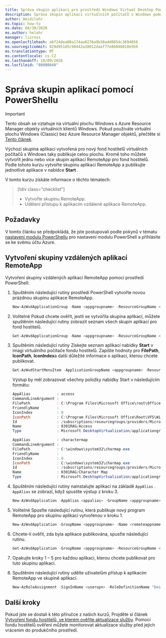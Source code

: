 ```yaml
---
title: Správa skupin aplikací pro prostředí Windows Virtual Desktop PowerShell – Azure
description: Správa skupin aplikací virtuálních počítačů s Windows pomocí PowerShellu
author: Heidilohr
ms.topic: how-to
ms.date: 04/30/2020
ms.author: helohr
manager: lizross
ms.openlocfilehash: a6f24dea00a174aa0276a9b30add0854c3694056
ms.sourcegitcommit: 829d951d5c90442a38012daaf77e86046018e5b9
ms.translationtype: MT
ms.contentlocale: cs-CZ
ms.lasthandoff: 10/09/2020
ms.locfileid: "88008640"
---
```

# <a name="manage-app-groups-using-powershell"></a>Správa skupin aplikací pomocí PowerShellu

>[!IMPORTANT]
>Tento obsah se vztahuje na virtuální plochu Windows s Azure Resource Manager objekty virtuálních klientů Windows. Pokud používáte virtuální plochu Windows (Classic) bez Azure Resource Manager objektů, přečtěte si [Tento článek](./virtual-desktop-fall-2019/manage-app-groups-2019.md).

Výchozí skupina aplikací vytvořená pro nový fond hostitelů virtuálních počítačů s Windows taky publikuje celou plochu. Kromě toho můžete vytvořit jednu nebo více skupin aplikací RemoteApp pro fond hostitelů. Podle tohoto kurzu vytvořte skupinu aplikací RemoteApp a publikujte jednotlivé aplikace v nabídce **Start** .

V tomto kurzu získáte informace o těchto tématech:

> [!div class="checklist"]
> * Vytvořte skupinu RemoteApp.
> * Udělení přístupu k aplikacím vzdálené aplikace RemoteApp.

## <a name="prerequisites"></a>Požadavky

V tomto článku se předpokládá, že jste postupovali podle pokynů v tématu [nastavení modulu PowerShellu](powershell-module.md) pro nastavení modulu PowerShell a přihlásíte se ke svému účtu Azure.

## <a name="create-a-remoteapp-group"></a>Vytvoření skupiny vzdálených aplikací RemoteApp

Vytvoření skupiny vzdálených aplikací RemoteApp pomocí prostředí PowerShell:

1. Spuštěním následující rutiny prostředí PowerShell vytvořte novou prázdnou skupinu aplikace RemoteApp.

   ```powershell
   New-AzWvdApplicationGroup -Name <appgroupname> -ResourceGroupName <resourcegroupname> -ApplicationGroupType "RemoteApp" -HostPoolArmPath '/subscriptions/SubscriptionId/resourcegroups/ResourceGroupName/providers/Microsoft.DesktopVirtualization/hostPools/HostPoolName'-Location <azureregion>
   ```

2. Volitelné Pokud chcete ověřit, jestli se vytvořila skupina aplikací, můžete spuštěním následující rutiny zobrazit seznam všech skupin aplikací pro fond hostitelů.

   ```powershell
   Get-AzWvdApplicationGroup -Name <appgroupname> -ResourceGroupName <resourcegroupname>
   ```

3. Spuštěním následující rutiny Získejte seznam aplikací nabídky **Start** v imagi virtuálního počítače fondu hostitelů. Zapište hodnoty pro **FilePath**, **IconPath**, **IconIndex**a další důležité informace o aplikaci, kterou chcete publikovat.

   ```powershell
   Get-AzWvdStartMenuItem -ApplicationGroupName <appgroupname> -ResourceGroupName <resourcegroupname> | Format-List | more
   ```

   Výstup by měl zobrazovat všechny položky nabídky Start v následujícím formátu:

   ```powershell
   AppAlias            : access
   CommandLineArgument :
   FilePath            : C:\Program Files\Microsoft Office\root\Office16\MSACCESS.EXE
   FriendlyName        :
   IconIndex           : 0
   IconPath            : C:\Program Files\Microsoft Office\Root\VFS\Windows\Installer\{90160000-000F-0000-1000-0000000FF1CE}\accicons.exe
   Id                  : /subscriptions/resourcegroups/providers/Microsoft.DesktopVirtualization/applicationgroups/startmenuitems/Access
   Name                : 0301RAG/Access
   Type                : Microsoft.DesktopVirtualization/applicationgroups/startmenuitems

   AppAlias            : charactermap
   CommandLineArgument :
   FilePath            : C:\windows\system32\charmap.exe
   FriendlyName        :
   IconIndex           : 0
   IconPath            : C:\windows\system32\charmap.exe
   Id                  : /subscriptions/resourcegroups/providers/Microsoft.DesktopVirtualization/applicationgroups/startmenuitems/Character Map
   Name                : 0301RAG/Character Map
   Type                : Microsoft.DesktopVirtualization/applicationgroups/startmenuitems
   ```

4. Spuštěním následující rutiny nainstalujte aplikaci na základě `AppAlias` . `AppAlias` se zobrazí, když spustíte výstup z kroku 3.

   ```powershell
   New-AzWvdApplication -AppAlias <appalias> -GroupName <appgroupname> -Name <remoteappname> -ResourceGroupName <resourcegroupname> -CommandLineSetting <DoNotAllow|Allow|Require>
   ```

5. Volitelné Spusťte následující rutinu, která publikuje nový program RemoteApp pro skupinu aplikací vytvořenou v kroku 1.

   ```powershell
   New-AzWvdApplication -GroupName <appgroupname> -Name <remoteappname> -ResourceGroupName <resourcegroupname> -Filepath <filepath> -IconPath <iconpath> -IconIndex <iconindex> -CommandLineSetting <DoNotAllow|Allow|Require>
   ```

6. Chcete-li ověřit, zda byla aplikace publikována, spusťte následující rutinu.

   ```powershell
   Get-AzWvdApplication -GroupName <appgroupname> -ResourceGroupName <resourcegroupname>
   ```

7. Opakujte kroky 1 – 5 pro každou aplikaci, kterou chcete publikovat pro tuto skupinu aplikací.
8. Spuštěním následující rutiny udělte uživatelům přístup k aplikacím RemoteApp ve skupině aplikací.

   ```powershell
   New-AzRoleAssignment -SignInName <userupn> -RoleDefinitionName "Desktop Virtualization User" -ResourceName <appgroupname> -ResourceGroupName <resourcegroupname> -ResourceType 'Microsoft.DesktopVirtualization/applicationGroups'
   ```

## <a name="next-steps"></a>Další kroky

Pokud jste se dostali k této příručce z našich kurzů, Projděte si článek [Vytvoření fondu hostitelů, ve kterém ověříte aktualizace služby](create-validation-host-pool.md). Pomocí fondu hostitelů ověření můžete monitorovat aktualizace služby před jejich vrácením do produkčního prostředí.
